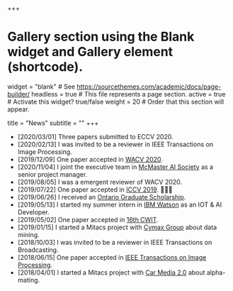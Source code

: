 +++
# Gallery section using the Blank widget and Gallery element (shortcode).
widget = "blank"  # See https://sourcethemes.com/academic/docs/page-builder/
headless = true  # This file represents a page section.
active = true  # Activate this widget? true/false
weight = 20  # Order that this section will appear.

title = "News"
subtitle = ""
+++
* [2020/03/01] Three papers submitted to ECCV 2020.
* [2020/02/13] I was invited to be a reviewer in IEEE Transactions on Image Processing.
* [2019/12/09] One paper accepted in [WACV 2020](https://wacv20.wacv.net/).
* [2020/11/04] I joint the executive team in [McMaster AI Society](https://mcmasterai.com/the-team/) as a senior project manager.
* [2019/08/05] I was a emergent reviewer of WACV 2020.
* [2019/07/22] One paper accepted in [ICCV 2019](http://iccv2019.thecvf.com/). :tada::tada::tada:
* [2019/06/26] I received an [Ontario Graduate Scholarship](https://osap.gov.on.ca/OSAPPortal/en/A-ZListofAid/PRDR017871.html).
* [2019/05/13] I started my summer intern in [IBM Watson](https://www.ibm.com/watson) as an IOT & AI Developer.
* [2019/05/02] One paper accepted in [16th CWIT](http://cwit.ca/2019/).
* [2019/01/15] I started a Mitacs project with [Cymax Group](http://www.cymax.com/) about data mining.
* [2018/10/03] I was invited to be a reviewer in IEEE Transactions on Broadcasting.
* [2018/06/15] One paper accepted in [IEEE Transactions on Image Processing](https://ieeexplore.ieee.org/document/8386831).
* [2018/04/01] I started a Mitacs project with [Car Media 2.0](http://www.carmedia2p0.com/) about alpha-mating.

